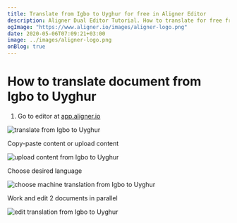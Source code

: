 ```yaml
---
title: Translate from Igbo to Uyghur for free in Aligner Editor
description: Aligner Dual Editor Tutorial. How to translate for free from Igbo to Uyghur. Aligner is multilingual document management platform. 
ogImage: "https://www.aligner.io/images/aligner-logo.png"
date: 2020-05-06T07:09:21+03:00
image: ../images/aligner-logo.png
onBlog: true
---
```


# How to translate document from Igbo to Uyghur

1. Go to editor at [app.aligner.io](https://app.aligner.io "Aligner App web page")

![translate from Igbo to Uyghur](../aligner-blank-editor.png "translate from Igbo to Uyghur")

Copy-paste content or upload content

![upload content from Igbo to Uyghur](../aligner-uploaded-document.png "upload content from Igbo to Uyghur")

Choose desired language

![choose machine translation from Igbo to Uyghur](../aligner-language-dropdown.png "choose machine translation from Igbo to Uyghur")

Work and edit 2 documents in parallel

![edit translation from Igbo to Uyghur](../aligner-double-sitded-editor.png "edit translation from Igbo to Uyghur")

